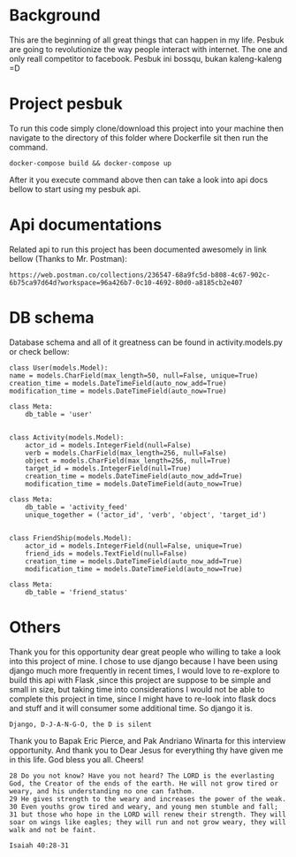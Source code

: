 # Background

This are the beginning of all great things that can happen in my life. Pesbuk are going to revolutionize the way people interact with internet. The one and only reall competitor to facebook. Pesbuk ini bossqu, bukan kaleng-kaleng =D

# Project pesbuk

To run this code simply clone/download this project into your machine then navigate to the directory of this folder where Dockerfile sit then run the command.

  	docker-compose build && docker-compose up
  	
After it you execute command above then can take a look into api docs bellow to start using my pesbuk api.

# Api documentations

Related api to run this project has been documented awesomely in link bellow (Thanks to Mr. Postman):

    https://web.postman.co/collections/236547-68a9fc5d-b808-4c67-902c-6b75ca97d64d?workspace=96a426b7-0c10-4692-80d0-a8185cb2e407
    
# DB schema 

Database schema and all of it greatness can be found in activity.models.py or check bellow:
    
    class User(models.Model):
    name = models.CharField(max_length=50, null=False, unique=True)
    creation_time = models.DateTimeField(auto_now_add=True)
    modification_time = models.DateTimeField(auto_now=True)

    class Meta:
        db_table = 'user'


    class Activity(models.Model):
        actor_id = models.IntegerField(null=False)
        verb = models.CharField(max_length=256, null=False)
        object = models.CharField(max_length=256, null=True)
        target_id = models.IntegerField(null=True)
        creation_time = models.DateTimeField(auto_now_add=True)
        modification_time = models.DateTimeField(auto_now=True)

    class Meta:
        db_table = 'activity_feed'
        unique_together = ('actor_id', 'verb', 'object', 'target_id')


    class FriendShip(models.Model):
        actor_id = models.IntegerField(null=False, unique=True)
        friend_ids = models.TextField(null=False)
        creation_time = models.DateTimeField(auto_now_add=True)
        modification_time = models.DateTimeField(auto_now=True)

    class Meta:
        db_table = 'friend_status'

# Others
 
 Thank you for this opportunity dear great people who willing to take a look into this project of mine. I chose to use django because I have been using django much more frequently in recent times, I would love to re-explore to build this api with Flask ,since this project are suppose to be simple and small in size, but taking time into considerations I would not be able to complete this project in time, since I might have to re-look into flask docs and stuff and it will consumer some additional time. So django it is.
 
    Django, D-J-A-N-G-O, the D is silent

Thank you to Bapak Eric Pierce, and Pak Andriano Winarta for this interview opportunity. And thank you to Dear Jesus for everything thy have given me in this life. God bless you all. Cheers!

    28 Do you not know? Have you not heard? The LORD is the everlasting God, the Creator of the ends of the earth. He will not grow tired or weary, and his understanding no one can fathom. 
    29 He gives strength to the weary and increases the power of the weak. 
    30 Even youths grow tired and weary, and young men stumble and fall; 
    31 but those who hope in the LORD will renew their strength. They will soar on wings like eagles; they will run and not grow weary, they will walk and not be faint.
    
    Isaiah 40:28-31 